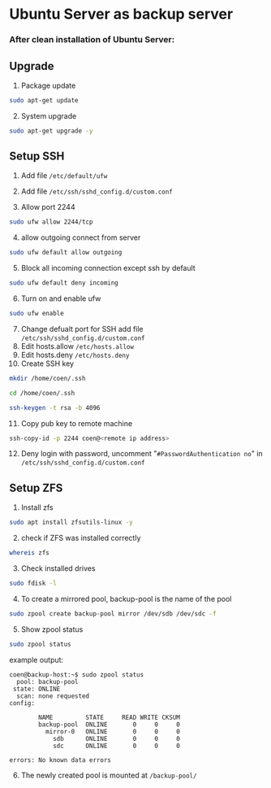 # Ubuntu Server as backup server

### After clean installation of Ubuntu Server:

## Upgrade

1. Package update

```bash
sudo apt-get update
```

2. System upgrade

```bash
sudo apt-get upgrade -y
```

## Setup SSH

1. Add file `/etc/default/ufw`

2. Add file `/etc/ssh/sshd_config.d/custom.conf`

3. Allow port 2244

```bash
sudo ufw allow 2244/tcp
```

4. allow outgoing connect from server

```bash
sudo ufw default allow outgoing
```

5. Block all incoming connection except ssh by default

```bash
sudo ufw default deny incoming
```

6. Turn on and enable ufw

```bash
sudo ufw enable
```

7. Change defualt port for SSH add file `/etc/ssh/sshd_config.d/custom.conf`
8. Edit hosts.allow `/etc/hosts.allow`
9. Edit hosts.deny `/etc/hosts.deny`
10. Create SSH key

```bash
mkdir /home/coen/.ssh
```

```bash
cd /home/coen/.ssh
```

```bash
ssh-keygen -t rsa -b 4096
```

11. Copy pub key to remote machine

```bash
ssh-copy-id -p 2244 coen@<remote ip address>
```

12. Deny login with password, uncomment "`#PasswordAuthentication no`" in `/etc/ssh/sshd_config.d/custom.conf`

## Setup ZFS

1. Install zfs

```bash
sudo apt install zfsutils-linux -y
```

2. check if ZFS was installed correctly

```bash
whereis zfs
```

3. Check installed drives

```bash
sudo fdisk -l
```

4. To create a mirrored pool, backup-pool is the name of the pool

```bash
sudo zpool create backup-pool mirror /dev/sdb /dev/sdc -f
```

5. Show zpool status

```bash
sudo zpool status
```

example output:

```console
coen@backup-host:~$ sudo zpool status
  pool: backup-pool
 state: ONLINE
  scan: none requested
config:

        NAME         STATE     READ WRITE CKSUM
        backup-pool  ONLINE       0     0     0
          mirror-0   ONLINE       0     0     0
            sdb      ONLINE       0     0     0
            sdc      ONLINE       0     0     0

errors: No known data errors
```

6. The newly created pool is mounted at `/backup-pool/`
